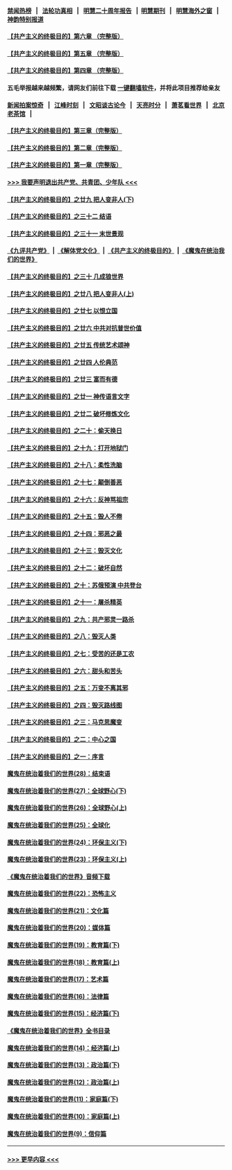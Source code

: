 #### [禁闻热榜](热点新闻.md?=0)  &nbsp;&nbsp;|&nbsp;&nbsp; [法轮功真相](https://github.com/gfw-breaker/truth/blob/master/README.md?=0) &nbsp;&nbsp;|&nbsp;&nbsp; [明慧二十周年报告](https://github.com/gfw-breaker/mh-reports/blob/master/README.md?=0) &nbsp;&nbsp;|&nbsp;&nbsp;[明慧期刊](https://github.com/gfw-breaker/mh-qikan) &nbsp;&nbsp;|&nbsp;&nbsp; [明慧海外之窗](https://github.com/gfw-breaker/mh-news/blob/master/README.md?=0) &nbsp;&nbsp;|&nbsp;&nbsp; [神韵特别报道](https://github.com/gfw-breaker/mh-news/blob/master/shenyun.md?=0)
#### [【共产主义的终极目的】第六章 （完整版）](../pages/nsc422/n11428913.md?t=03051504) 
#### [【共产主义的终极目的】第五章 （完整版）](../pages/nsc422/n11428912.md?t=03051504) 
#### [【共产主义的终极目的】第四章 （完整版）](../pages/nsc422/n11428907.md?t=03051504) 
#### 五毛举报越来越频繁，请网友们前往下载 [一键翻墙软件](https://github.com/gfw-breaker/ssr-accounts)，并将此项目推荐给亲友
#### [新闻拍案惊奇](https://github.com/gfw-breaker/banned-news/blob/master/pages/link4.md) &nbsp;&nbsp;|&nbsp;&nbsp; [江峰时刻](https://github.com/gfw-breaker/banned-news/blob/master/pages/link4.md) &nbsp;&nbsp;|&nbsp;&nbsp; [文昭谈古论今](https://github.com/gfw-breaker/banned-news/blob/master/pages/link4.md) &nbsp;&nbsp;|&nbsp;&nbsp; [天亮时分](https://github.com/gfw-breaker/banned-news/blob/master/pages/link4.md) &nbsp;&nbsp;|&nbsp;&nbsp; [萧茗看世界](https://github.com/gfw-breaker/banned-news/blob/master/pages/link4.md) &nbsp;&nbsp;|&nbsp;&nbsp; [北京老茶馆](https://github.com/gfw-breaker/banned-news/blob/master/pages/link4.md) &nbsp;&nbsp;|&nbsp;&nbsp; 
#### [【共产主义的终极目的】第三章（完整版）](../pages/nsc422/n11428848.md?t=03051504) 
#### [【共产主义的终极目的】第二章（完整版）](../pages/nsc422/n11428831.md?t=03051504) 
#### [【共产主义的终极目的】第一章（完整版）](../pages/nsc422/n11417651.md?t=03051504) 
#### [>>> 我要声明退出共产党、共青团、少年队 <<<](https://github.com/begood0513/goodnews/blob/master/quit/letter.md) 
#### [【共产主义的终极目的】之廿九 把人变非人(下)](../pages/nsc422/n11344140.md?t=03051504) 
#### [【共产主义的终极目的】之三十二 结语](../pages/nsc422/n11360535.md?t=03051504) 
#### [【共产主义的终极目的】之三十一 末世景观](../pages/nsc422/n11351129.md?t=03051504) 
#### [《九评共产党》](https://github.com/begood0513/9ping.md/blob/master/README.md) &nbsp;|&nbsp; [《解体党文化》](../../../../jtdwh.md/blob/master/README.md)  &nbsp;|&nbsp; [《共产主义的终极目的》](../../../../gczydzjmd.md/blob/master/README.md) &nbsp;|&nbsp; [《魔鬼在统治我们的世界》](../../../../mgztzwmdsj.md/blob/master/README.md) 
#### [【共产主义的终极目的】之三十 几成狼世界](../pages/nsc422/n11348280.md?t=03051504) 
#### [【共产主义的终极目的】之廿八 把人变非人(上)](../pages/nsc422/n11340492.md?t=03051504) 
#### [【共产主义的终极目的】之廿七 以恨立国](../pages/nsc422/n11336944.md?t=03051504) 
#### [【共产主义的终极目的】之廿六 中共对抗普世价值](../pages/nsc422/n11324785.md?t=03051504) 
#### [【共产主义的终极目的】之廿五 传统艺术颂神](../pages/nsc422/n11296396.md?t=03051504) 
#### [【共产主义的终极目的】之廿四 人伦典范](../pages/nsc422/n11296397.md?t=03051504) 
#### [【共产主义的终极目的】之廿三 富而有德](../pages/nsc422/n11283598.md?t=03051504) 
#### [【共产主义的终极目的】之廿一 神传语言文字](../pages/nsc422/n11263265.md?t=03051504) 
#### [【共产主义的终极目的】之廿二 破坏修炼文化](../pages/nsc422/n11245728.md?t=03051504) 
#### [【共产主义的终极目的】之二十：偷天换日](../pages/nsc422/n11238846.md?t=03051504) 
#### [【共产主义的终极目的】之十九：打开地狱门](../pages/nsc422/n11206376.md?t=03051504) 
#### [【共产主义的终极目的】之十八：柔性洗脑](../pages/nsc422/n11199994.md?t=03051504) 
#### [【共产主义的终极目的】之十七：颠倒善恶](../pages/nsc422/n11179782.md?t=03051504) 
#### [【共产主义的终极目的】之十六：反神骂祖宗](../pages/nsc422/n11166798.md?t=03051504) 
#### [【共产主义的终极目的】之十五：毁人不倦](../pages/nsc422/n11166792.md?t=03051504) 
#### [【共产主义的终极目的】之十四：邪恶之最](../pages/nsc422/n11150249.md?t=03051504) 
#### [【共产主义的终极目的】之十三：毁灭文化](../pages/nsc422/n11135227.md?t=03051504) 
#### [【共产主义的终极目的】之十二：破坏自然](../pages/nsc422/n11135214.md?t=03051504) 
#### [【共产主义的终极目的】之十：苏俄预演 中共登台](../pages/nsc422/n11118424.md?t=03051504) 
#### [【共产主义的终极目的】之十一：屠杀精英](../pages/nsc422/n11118442.md?t=03051504) 
#### [【共产主义的终极目的】之九：共产邪灵一路杀](../pages/nsc422/n11114139.md?t=03051504) 
#### [【共产主义的终极目的】之八：毁灭人类](../pages/nsc422/n11108503.md?t=03051504) 
#### [【共产主义的终极目的】之七：受苦的还是工农](../pages/nsc422/n11101809.md?t=03051504) 
#### [【共产主义的终极目的】之六：甜头和苦头](../pages/nsc422/n11096971.md?t=03051504) 
#### [【共产主义的终极目的】之五：万变不离其邪](../pages/nsc422/n11091285.md?t=03051504) 
#### [【共产主义的终极目的】之四：毁灭路线图](../pages/nsc422/n11086284.md?t=03051504) 
#### [【共产主义的终极目的】之三：马克思魔变](../pages/nsc422/n11061941.md?t=03051504) 
#### [【共产主义的终极目的】之二：中心之国](../pages/nsc422/n11047728.md?t=03051504) 
#### [【共产主义的终极目的】之一：序言](../pages/nsc422/n11086077.md?t=03051504) 
#### [魔鬼在统治着我们的世界(28)：结束语](../pages/nsc422/n10936246.md?t=03051504) 
#### [魔鬼在统治着我们的世界(27)：全球野心(下)](../pages/nsc422/n10928319.md?t=03051504) 
#### [魔鬼在统治着我们的世界(26)：全球野心(上)](../pages/nsc422/n10900318.md?t=03051504) 
#### [魔鬼在统治着我们的世界(25)：全球化](../pages/nsc422/n10788205.md?t=03051504) 
#### [魔鬼在统治着我们的世界(24)：环保主义(下)](../pages/nsc422/n10695307.md?t=03051504) 
#### [魔鬼在统治着我们的世界(23)：环保主义(上)](../pages/nsc422/n10688613.md?t=03051504) 
#### [《魔鬼在统治着我们的世界》音频下载](../pages/nsc422/n10635553.md?t=03051504) 
#### [魔鬼在统治着我们的世界(22)：恐怖主义](../pages/nsc422/n10614727.md?t=03051504) 
#### [魔鬼在统治着我们的世界(21)：文化篇](../pages/nsc422/n10597706.md?t=03051504) 
#### [魔鬼在统治着我们的世界(20)：媒体篇](../pages/nsc422/n10586579.md?t=03051504) 
#### [魔鬼在统治着我们的世界(19)：教育篇(下)](../pages/nsc422/n10564808.md?t=03051504) 
#### [魔鬼在统治着我们的世界(18)：教育篇(上)](../pages/nsc422/n10526970.md?t=03051504) 
#### [魔鬼在统治着我们的世界(17)：艺术篇](../pages/nsc422/n10499093.md?t=03051504) 
#### [魔鬼在统治着我们的世界(16)：法律篇](../pages/nsc422/n10485969.md?t=03051504) 
#### [魔鬼在统治着我们的世界(15)：经济篇(下)](../pages/nsc422/n10469975.md?t=03051504) 
#### [《魔鬼在统治着我们的世界》全书目录](../pages/nsc422/n10464261.md?t=03051504) 
#### [魔鬼在统治着我们的世界(14)：经济篇(上)](../pages/nsc422/n10457370.md?t=03051504) 
#### [魔鬼在统治着我们的世界(13)：政治篇(下)](../pages/nsc422/n10448270.md?t=03051504) 
#### [魔鬼在统治着我们的世界(12)：政治篇(上)](../pages/nsc422/n10444576.md?t=03051504) 
#### [魔鬼在统治着我们的世界(11)：家庭篇(下)](../pages/nsc422/n10440961.md?t=03051504) 
#### [魔鬼在统治着我们的世界(10)：家庭篇(上)](../pages/nsc422/n10435448.md?t=03051504) 
#### [魔鬼在统治着我们的世界(9)：信仰篇](../pages/nsc422/n10432159.md?t=03051504) 

----
#### [ >>> 更早内容 <<< ](../indexes/nsc422-earlier.md)
